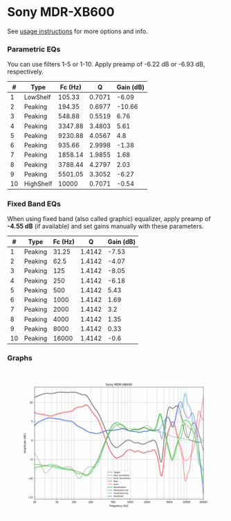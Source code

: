 # Sony MDR-XB600
See [usage instructions](https://github.com/jaakkopasanen/AutoEq#usage) for more options and info.

### Parametric EQs
You can use filters 1-5 or 1-10. Apply preamp of -6.22 dB or -6.93 dB, respectively.

|   # | Type      |   Fc (Hz) |      Q |   Gain (dB) |
|-----|-----------|-----------|--------|-------------|
|   1 | LowShelf  |    105.33 | 0.7071 |       -6.09 |
|   2 | Peaking   |    194.35 | 0.6977 |      -10.66 |
|   3 | Peaking   |    548.88 | 0.5519 |        6.76 |
|   4 | Peaking   |   3347.88 | 3.4803 |        5.61 |
|   5 | Peaking   |   9230.88 | 4.0567 |        4.8  |
|   6 | Peaking   |    935.66 | 2.9998 |       -1.38 |
|   7 | Peaking   |   1858.14 | 1.9855 |        1.68 |
|   8 | Peaking   |   3788.44 | 4.2797 |        2.03 |
|   9 | Peaking   |   5501.05 | 3.3052 |       -6.27 |
|  10 | HighShelf |  10000    | 0.7071 |       -0.54 |

### Fixed Band EQs
When using fixed band (also called graphic) equalizer, apply preamp of **-4.55 dB** (if available) and set gains manually with these parameters.

|   # | Type    |   Fc (Hz) |      Q |   Gain (dB) |
|-----|---------|-----------|--------|-------------|
|   1 | Peaking |     31.25 | 1.4142 |       -7.53 |
|   2 | Peaking |     62.5  | 1.4142 |       -4.07 |
|   3 | Peaking |    125    | 1.4142 |       -8.05 |
|   4 | Peaking |    250    | 1.4142 |       -6.18 |
|   5 | Peaking |    500    | 1.4142 |        5.43 |
|   6 | Peaking |   1000    | 1.4142 |        1.69 |
|   7 | Peaking |   2000    | 1.4142 |        3.2  |
|   8 | Peaking |   4000    | 1.4142 |        1.35 |
|   9 | Peaking |   8000    | 1.4142 |        0.33 |
|  10 | Peaking |  16000    | 1.4142 |       -0.6  |

### Graphs
![](./Sony%20MDR-XB600.png)

